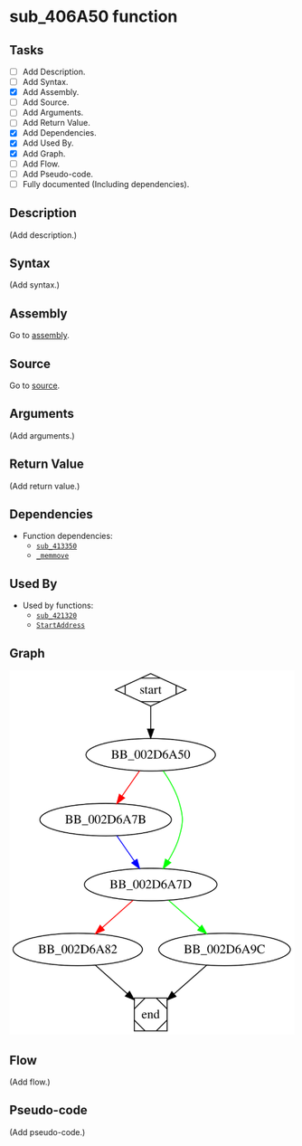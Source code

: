 # sub_406A50 function

## Tasks

- [ ] Add Description.
- [ ] Add Syntax.
- [X] Add Assembly.
- [ ] Add Source.
- [ ] Add Arguments.
- [ ] Add Return Value.
- [X] Add Dependencies.
- [X] Add Used By.
- [X] Add Graph.
- [ ] Add Flow.
- [ ] Add Pseudo-code.
- [ ] Fully documented (Including dependencies).

## Description

(Add description.)

## Syntax

(Add syntax.)

## Assembly

Go to [assembly](../asm/sub_406A50.asm).

## Source

Go to [source](../cc/sub_406A50.cc).

## Arguments

(Add arguments.)

## Return Value

(Add return value.)

## Dependencies

* Function dependencies:
  * [`sub_413350`](sub_413350.md)
  * [`_memmove`](_memmove.md)

## Used By

* Used by functions:
  * [`sub_421320`](sub_421320.md)
  * [`StartAddress`](StartAddress.md)

## Graph

![sub_406A50 Graph](../svg/sub_406A50.svg "sub_406A50 Graph")

## Flow

(Add flow.)

## Pseudo-code

(Add pseudo-code.)


